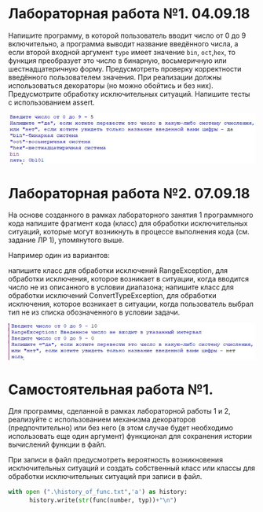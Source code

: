 # Лабораторная работа №1. 04.09.18

Напишите программу, в которой пользователь вводит число от 0 до 9 включительно, а программа выводит название введённого числа, а если второй входной аргумент ```type``` имеет значение ```bin```, ```oct```,```hex```, то функция преобразует это число в бинарную, восьмеричную или шестнадцатеричную форму. Предусмотреть проверку корректности введённого пользователем значения.
При реализации должны использоваться декораторы (но можно обойтись и без них). 
Предусмотрите обработку исключительных ситуаций. 
Напишите тесты с использованием assert.

![скриншот 1](https://github.com/herzenuni/sem5-firsttask-04092018-arinasaf11-2/blob/master/Screenshot_1.jpg?raw=true)

# Лабораторная работа №2. 07.09.18

На основе созданного в рамках лабораторного занятия 1 программного кода напишите фрагмент кода (класс) для обработки исключительных ситуаций, которые могут возникнуть в процессе выполнения кода (см. задание ЛР 1), упомянутого выше.

Например один из вариантов:

напишите класс для обработки исключений RangeException, для обработки исключения, которое возникает в ситуации, когда вводится число не из описанного в условии диапазона;
напишите класс для обработки исключений ConvertTypeException, для обработки исключения, которое возникает в ситуации, когда пользователь выбрал тип не из списка обозначенного в условии задачи.

![скриншот 2](https://github.com/herzenuni/sem5-firsttask-04092018-arinasaf11-2/blob/master/Screenshot_2.jpg?raw=true)

# Самостоятельная работа №1.

Для программы, сделанной в рамках лабораторной работы 1 и 2, реализуйте с использованием механизма декораторов (предпочтительно) или без него (в этом случае будет необходимо использовать еще один аргумент) функционал для сохранения истории вычислений функции в файл. 

При записи в файл предусмотреть вероятность возникновения исключительных ситуаций и создать собственный класс или классы для обработки исключительных ситуаций при записи в файл. 

```python
with open (".\history_of_func.txt",'a') as history:
      history.write(str(func(number, typ))+"\n")
```
